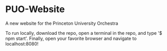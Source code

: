 # PUO-Website
A new website for the Princeton University Orchestra

To run locally, download the repo, open a terminal in the repo, and type '$ npm start'. Finally, open your favorite browser and navigate to localhost:8080!
